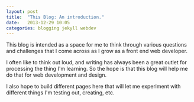 ```yaml
---
layout: post
title:  "This Blog: An introduction."
date:   2013-12-29 10:05
categories: blogging jekyll webdev
---
```


This blog is intended as a space for me to think through various questions and challenges that I come across as I grow as a front end web developer.

I often like to think out loud, and writing has always been a great outlet for processing the thing I'm learning. So the hope is that this blog will help me do that for web development and design.

I also hope to build different pages here that will let me experiment with different things I'm testing out, creating, etc.
